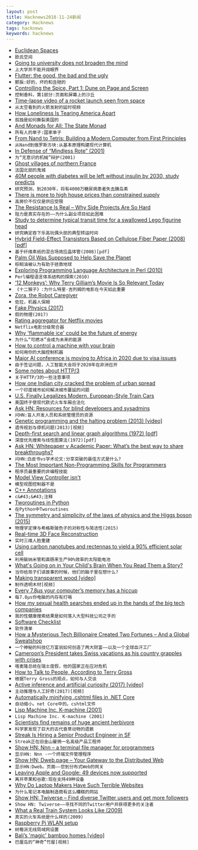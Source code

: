 ```yaml
---
layout: post
title: Hacknews2018-11-24新闻
category: Hacknews
tags: hacknews
keywords: hacknews
---
```




- [Euclidean Spaces](https://meurer.xyz/post/2018-11-18-euclidean-spaces/)
- `欧氏空间`
- [Going to university does not broaden the mind](https://www.economist.com/science-and-technology/2018/11/24/going-to-university-does-not-broaden-the-mind)
- `上大学并不能开阔眼界`
- [Flutter: the good, the bad and the ugly](https://medium.com/asos-techblog/flutter-vs-react-native-for-ios-android-app-development-c41b4e038db9)
- `颤振:好的，坏的和丑陋的`
- [Controlling the Spice, Part 1: Dune on Page and Screen](https://www.filfre.net/2018/11/controlling-the-spice-part-1-dune-on-page-and-screen/)
- `控制香料，第1部分:页面和屏幕上的沙丘`
- [Time-lapse video of a rocket launch seen from space](https://www.syfy.com/syfywire/amazing-time-lapse-video-of-a-rocket-launch-seen-from-space)
- `从太空看到的火箭发射的延时视频`
- [How Loneliness Is Tearing America Apart](https://www.nytimes.com/2018/11/23/opinion/loneliness-political-polarization.html)
- `孤独是如何撕裂美国的`
- [And Monads for All: The State Monad](http://rcardin.github.io/design/programming/fp/monad/2018/11/22/and-monads-for-all-state-monad.html)
- `所有人的单子:国家单子`
- [From Nand to Tetris: Building a Modern Computer from First Principles](https://www.nand2tetris.org/)
- `从Nand到俄罗斯方块:从基本原理构建现代计算机`
- [In Defense of “Mindless Rote” (2001)](http://nychold.com/akin-rote01.html)
- `为“无意识的机械”辩护(2001)`
- [Ghost villages of northern France](http://www.bbc.com/travel/story/20181122-the-nine-ghost-villages-of-northern-france)
- `法国北部的鬼城`
- [40M people with diabetes will be left without insulin by 2030, study predicts](https://www.ksl.com/article/46431985/40m-people-with-diabetes-will-be-left-without-insulin-by-2030-study-predicts)
- `研究预测，到2030年，将有4000万糖尿病患者失去胰岛素`
- [There is more to high house prices than constrained supply](https://www.economist.com/finance-and-economics/2018/11/24/there-is-more-to-high-house-prices-than-constrained-supply)
- `高房价不仅仅是供应受限`
- [The Resistance Is Real – Why Side Projects Are So Hard](http://davemart.in/resistance/)
- `阻力是真实存在的——为什么副业项目如此困难`
- [Study to determine typical transit time for a swallowed Lego figurine head](https://onlinelibrary.wiley.com/doi/abs/10.1111/jpc.14309)
- `研究确定吞下乐高玩偶头部的典型转运时间`
- [Hybrid Field-Effect Transistors Based on Cellulose Fiber Paper (2008) [pdf]](https://run.unl.pt/bitstream/10362/3242/1/Fortunato_2008.pdf)
- `基于纤维素纸的混合场效应晶体管(2008)[pdf]`
- [Palm Oil Was Supposed to Help Save the Planet](https://www.nytimes.com/2018/11/20/magazine/palm-oil-borneo-climate-catastrophe.html)
- `棕榈油被认为有助于拯救地球`
- [Exploring Programming Language Architecture in Perl (2010)](http://billhails.net/Book/front.html)
- `Perl编程语言体系结构的探索(2010)`
- [‘12 Monkeys’: Why Terry Gilliam’s Movie Is So Relevant Today](https://www.vulture.com/2018/11/12-monkeys-why-terry-gilliams-movie-is-so-relevant-today.html)
- `《十二猴子》:为什么特里·吉列姆的电影在今天如此重要`
- [Zora, the Robot Caregiver](https://www.nytimes.com/interactive/2018/11/23/technology/robot-nurse-zora.html)
- `佐拉，机器人保姆`
- [Fake Physics (2017)](http://www.math.columbia.edu/~woit/wordpress/?p=9053)
- `假的物理(2017)`
- [Rating aggregator for Netflix movies](https://flickmetrix.com/netflix)
- `Netflix电影分级聚合器`
- [Why &#39;flammable ice&#39; could be the future of energy](http://www.bbc.com/future/story/20181119-why-flammable-ice-could-be-the-future-of-energy)
- `为什么“可燃冰”会成为未来的能源`
- [How to control a machine with your brain](https://www.newyorker.com/magazine/2018/11/26/how-to-control-a-machine-with-your-brain)
- `如何用你的大脑控制机器`
- [Major AI conference is moving to Africa in 2020 due to visa issues](https://venturebeat.com/2018/11/19/major-ai-conference-is-moving-to-africa-in-2020-due-to-visa-issues/)
- `由于签证问题，人工智能大会将于2020年在非洲召开`
- [Some notes about HTTP/3](https://blog.erratasec.com/2018/11/some-notes-about-http3.html)
- `关于HTTP/3的一些注意事项`
- [How one Indian city cracked the problem of urban spread](https://www.economist.com/asia/2018/11/24/how-one-indian-city-cracked-the-problem-of-urban-spread)
- `一个印度城市如何解决城市蔓延的问题`
- [U.S. Finally Legalizes Modern, European-Style Train Cars](https://usa.streetsblog.org/2018/11/23/u-s-finally-legalizes-modern-european-style-train-cars/)
- `美国终于使现代欧式火车车厢合法化`
- [Ask HN: Resources for blind developers and sysadmins](item?id=18522497)
- `问HN:盲人开发人员和系统管理员的资源`
- [Genetic programming and the halting problem (2013) [video]](https://www.youtube.com/watch?v=fst40OxKX7o)
- `遗传规划与停机问题(2013)[视频]`
- [Depth-first search and linear graph algorithms (1972) [pdf]](https://rjlipton.files.wordpress.com/2009/10/dfs1971.pdf)
- `深度优先搜索与线性图算法(1972)[pdf]`
- [Ask HN: Whitepaper v Academic Paper: What’s the best way to share breakthroughs?](item?id=18520273)
- `问HN:白皮书vs学术论文:分享突破的最佳方式是什么?`
- [The Most Important Non-Programming Skills for Programmers](https://dev.to/aspittel/the-most-important-non-programming-skills-for-programmers-iii)
- `程序员最重要的非编程技能`
- [Model View Controller isn&#39;t](http://beza1e1.tuxen.de/model_view_controller.html)
- `模型视图控制器不是`
- [C&#43;&#43; Annotations](http://www.icce.rug.nl/documents/cplusplus/)
- `c&#43;&#43;注释`
- [Tworoutines in Python](http://threespeedlogic.com/python-tworoutines.html)
- `在Python中Tworoutines`
- [The symmetry and simplicity of the laws of physics and the Higgs boson (2015)](https://arxiv.org/abs/1410.6753)
- `物理学定律与希格斯玻色子的对称性与简洁性(2015)`
- [Real-time 3D Face Reconstruction](https://github.com/cleardusk/3DDFA)
- `实时三维人脸重建`
- [Using carbon nanotubes and rectennas to yield a 90% efficient solar cell](https://pv-magazine-usa.com/2018/11/23/all-i-want-for-christmas-is-a-90-efficient-solar-panel/)
- `利用碳纳米管和直肠来生产90%效率的太阳能电池`
- [What&#39;s Going on in Your Child&#39;s Brain When You Read Them a Story?](https://www.kqed.org/mindshift/51281/whats-going-on-in-your-childs-brain-when-you-read-them-a-story)
- `当你给孩子们读故事的时候，他们的脑子里在想什么?`
- [Making transparent wood [video]](https://www.youtube.com/watch?v=x1H-323d838)
- `制作透明木材[视频]`
- [Every 7.8μs your computer’s memory has a hiccup](https://blog.cloudflare.com/every-7-8us-your-computers-memory-has-a-hiccup/)
- `每7.8μs你电脑的内存有打嗝`
- [How my sexual health searches ended up in the hands of the big tech companies](https://www.abc.net.au/news/2018-11-23/health-data-shared-with-tech-companies/10521456)
- `我的性健康搜索结果是如何落入大型科技公司之手的`
- [Software Checklist](https://www.solipsys.co.uk/new/SoftwareChecklist.html?HN_rk24)
- `软件清单`
- [How a Mysterious Tech Billionaire Created Two Fortunes – And a Global Sweatshop](https://www.forbes.com/sites/nathanvardi/2018/11/19/how-a-mysterious-tech-billionaire-created-two-fortunesand-a-global-software-sweatshop/#4e6d77766cff)
- `一个神秘的科技亿万富翁如何创造了两大财富——以及一个全球血汗工厂`
- [Cameroon’s President takes Swiss vacations as his country grapples with crises](https://www.wsj.com/articles/where-does-the-lion-sleep-tonight-genevas-intercontinental-hotel-1541368940)
- `喀麦隆总统在瑞士度假，他的国家正在应对危机`
- [How to Talk to People, According to Terry Gross](https://www.nytimes.com/2018/11/17/style/self-care/terry-gross-conversation-advice.html)
- `根据Terry Gross的观点，如何与人交谈`
- [Active inference and artificial curiosity (2017) [video]](https://www.youtube.com/watch?v=Y1egnoCWgUg)
- `主动推理与人工好奇(2017)[视频]`
- [Automatically minifying .cshtml files in .NET Core](https://debugandrelease.blogspot.com/2018/11/automatically-minifying-cshtml-files-in.html)
- `自动缩小。net Core中的。cshtml文件`
- [Lisp Machine Inc. K-machine (2001)](http://fare.tunes.org/tmp/emergent/kmachine.htm)
- `Lisp Machine Inc. K-machine (2001)`
- [Scientists find remains of huge ancient herbivore](https://phys.org/news/2018-11-scientists-huge-ancient-herbivore.html)
- `科学家发现了巨大的古代食草动物的遗骸`
- [Streak Is Hiring a Senior Product Engineer in SF](https://www.streak.com/careers/product-engineer)
- `Streak正在旧金山雇佣一名高级产品工程师`
- [Show HN: Nnn – a terminal file manager for programmers](https://github.com/jarun/nnn)
- `显示HN: Nnn -一个终端文件管理程序`
- [Show HN: Dweb.page – Your Gateway to the Distributed Web](https://github.com/PACTCare/Dweb.page)
- `显示HN:Dweb。页面——您到分布式Web的网关`
- [Leaving Apple and Google: 49 devices now supported](https://e.foundation/towards-an-e-fairphone/)
- `离开苹果和谷歌:现在支持49种设备`
- [Why Do Laptop Makers Have Such Terrible Websites](https://gizmodo.com/why-do-laptop-makers-have-such-terrible-websites-1830499398)
- `为什么笔记本电脑制造商有这么糟糕的网站`
- [Show HN: Twiverse – Find diverse Twitter users and get more followers](https://twiverse.com)
- `Show HN: Twiverse——寻找不同的Twitter用户并获得更多的关注者`
- [What a Real Train System Looks Like (2009)](https://newworldeconomics.com/what-a-real-train-system-looks-like/)
- `真实的火车系统是什么样的(2009)`
- [Raspberry Pi WLAN setup](http://www.berrylan.org/)
- `树莓派无线局域网设置`
- [Bali’s &#39;magic&#39; bamboo homes [video]](https://www.bbc.com/reel/video/p06sjxl5/the-beautiful-homes-made-from-bamboo)
- `巴厘岛的“神奇”竹屋[视频]`

